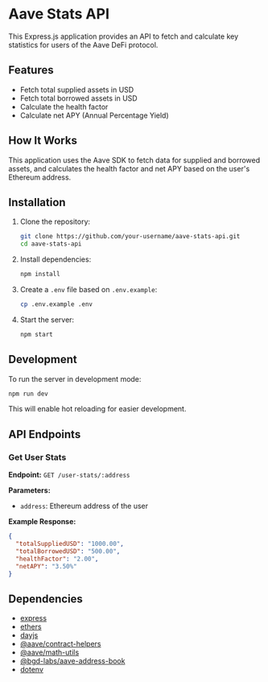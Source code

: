 # Aave Stats API

This Express.js application provides an API to fetch and calculate key statistics for users of the Aave DeFi protocol.

## Features

- Fetch total supplied assets in USD
- Fetch total borrowed assets in USD
- Calculate the health factor
- Calculate net APY (Annual Percentage Yield)

## How It Works

This application uses the Aave SDK to fetch data for supplied and borrowed assets, and calculates the health factor and net APY based on the user's Ethereum address.

## Installation

1. Clone the repository:
   ```bash
   git clone https://github.com/your-username/aave-stats-api.git
   cd aave-stats-api
   ```

2. Install dependencies:
   ```bash
   npm install
   ```

3. Create a `.env` file based on `.env.example`:
   ```bash
   cp .env.example .env
   ```

4. Start the server:
   ```bash
   npm start
   ```

## Development

To run the server in development mode:
```bash
npm run dev
```

This will enable hot reloading for easier development.

## API Endpoints

### Get User Stats

**Endpoint:** `GET /user-stats/:address`

**Parameters:**
- `address`: Ethereum address of the user

**Example Response:**
```json
{
  "totalSuppliedUSD": "1000.00",
  "totalBorrowedUSD": "500.00",
  "healthFactor": "2.00",
  "netAPY": "3.50%"
}
```

## Dependencies

- [express](https://www.npmjs.com/package/express)
- [ethers](https://www.npmjs.com/package/ethers)
- [dayjs](https://www.npmjs.com/package/dayjs)
- [@aave/contract-helpers](https://www.npmjs.com/package/@aave/contract-helpers)
- [@aave/math-utils](https://www.npmjs.com/package/@aave/math-utils)
- [@bgd-labs/aave-address-book](https://www.npmjs.com/package/@bgd-labs/aave-address-book)
- [dotenv](https://www.npmjs.com/package/dotenv)
